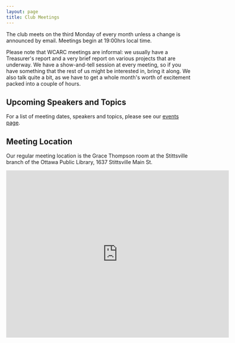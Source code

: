 ```yaml
---
layout: page
title: Club Meetings
---
```


The club meets on the third Monday of every month unless a change is
announced by email. Meetings begin at 19:00hrs local time.

Please note that WCARC meetings are informal: we usually have a
Treasurer's report and a very brief report on various projects that are
underway. We have a show-and-tell session at every meeting, so if you have
something that the rest of us might be interested in, bring it along. We also
talk quite a bit, as we have to get a whole month's worth of excitement packed
into a couple of hours.

## Upcoming Speakers and Topics

For a list of meeting dates, speakers and topics, please see our
[events page](events.html).

## Meeting Location

Our regular meeting location is the Grace Thompson room at the Stittsville
branch of the Ottawa Public Library, 1637 Stittsville Main St.

<iframe src="https://www.google.com/maps/embed?pb=!1m18!1m12!1m3!1d5617.368459673356!2d-75.91931923286504!3d45.25417777626135!2m3!1f0!2f0!3f0!3m2!1i1024!2i768!4f13.1!3m3!1m2!1s0x4ccdf8b3f8a5cb6d%3A0x35399a51e8d37c4!2sOttawa+Public+Library+-+Stittsville!5e0!3m2!1sen!2sca!4v1562759848746!5m2!1sen!2sca" width="600" height="450" frameborder="0" style="border:0" allowfullscreen></iframe>

